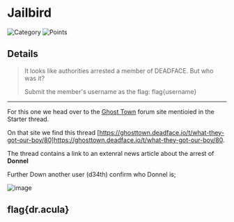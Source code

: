 #  Jailbird
![Category](http://img.shields.io/badge/Category-Bonus-orange?style=for-the-badge) ![Points](http://img.shields.io/badge/Points-20-brightgreen?style=for-the-badge)

## Details

> It looks like authorities arrested a member of DEADFACE. But who was it?
> 
> Submit the member's username as the flag: flag{username}

--- 

For this one we head over to the [Ghost Town](https://ghosttown.deadface.io/) forum site mentioied in the Starter thread.

On that site we find this thread [https://ghosttown.deadface.io/t/what-they-got-our-boy/80]https://ghosttown.deadface.io/t/what-they-got-our-boy/80.

The thread contains a link to an extenral news article about the arrest of **Donnel**



Further Down another user (d34th) confirm who Donnel is;

![image](https://user-images.githubusercontent.com/73170900/137734409-193328ed-e1da-4a2e-9a29-afd836fa5d99.png)


## flag{dr.acula}
